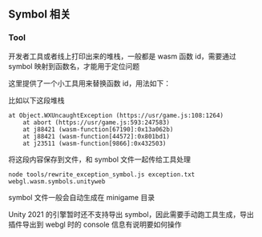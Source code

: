 ## Symbol 相关

### Tool

开发者工具或者线上打印出来的堆栈，一般都是 wasm 函数 id，需要通过 symbol 映射到函数名，才能用于定位问题

这里提供了一个小工具用来替换函数 id，用法如下：

比如以下这段堆栈

```
at Object.WXUncaughtException (https://usr/game.js:108:1264)
    at abort (https://usr/game.js:593:247583)
    at j88421 (wasm-function[67190]:0x13a062b)
    at j88421 (wasm-function[44572]:0x801bd1)
    at j23511 (wasm-function[9866]:0x432503)
```

将这段内容保存到文件，和 symbol 文件一起传给工具处理

```
node tools/rewrite_exception_symbol.js exception.txt webgl.wasm.symbols.unityweb
```

symbol 文件一般会自动生成在 minigame 目录

Unity 2021 的引擎暂时还不支持导出 symbol，因此需要手动跑工具生成，导出插件导出到 webgl 时的 console 信息有说明要如何操作
